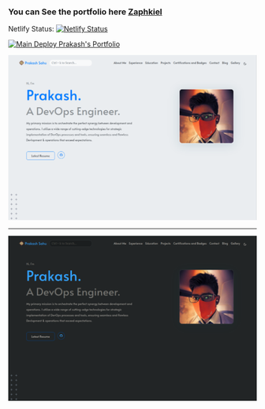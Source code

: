 <!-- Hey, I am a software developer with a passion for Games, Desktop and web development along with Devops. I have a background in computer science and mathematics, and I have a strong interest in the intersection of technology and art. I am currently doing my bachelors in Bachelor of Computer Applications. I am currently working on a project that will be used to help people get fimiliar with GNU/Linux based Operating Systems. -->

### You can See the portfolio here [Zaphkiel](https://zaphkiel.netlify.app/) 


Netlify Status: [![Netlify Status](https://api.netlify.com/api/v1/badges/1e600c49-5223-4c37-acb4-ca3c70949c4d/deploy-status)](https://app.netlify.com/sites/zaphkiel/deploys)

[![Main Deploy Prakash's Portfolio](https://github.com/Prakash4844/My-Portfolio/actions/workflows/hugo.yml/badge.svg)](https://github.com/Prakash4844/My-Portfolio/actions/workflows/hugo.yml)


![Preview Light-Mode](static/Image-L.webp)

---

![Preview Dark-Mode](static/Image-D.webp)
